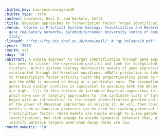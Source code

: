 ```yaml
---
:bibtex_key: Lawrence:eurogene10
:bibtex_type: :talk
:author: Lawrence, Neil D. and Honkela, Antti
:title: Bayesian approaches to Transcription Factor Target Identification
:venue: 'Course in Practical Systems Biology: Visualisation and Reverse engineering
  gene regulatory networks, EuroMediterranean University Centre of Ronzano, Bologna,
  Italy'
:linkpdf: '"ftp://ftp.dcs.shef.ac.uk/home/neil/" # "gp_bologna10.pdf"'
:year: '2010'
:month: oct
:day: '10'
:abstract: A simple approach to target identification through gene expression studies
  has been to cluster the expression profiles and look for coregulated genes within
  clusters. Within systems biology mechanistic models of gene expression are typically
  constructed through differential equations. mRNA's production is taken to be proportional
  to transcription factor activity (with the proportionality given by the sensitivity)
  and the mRNA is assumed to decay at a particular rate. The assumption that coregulated
  genes have similar profiles is equivalent to assuming both the decay and the sensitivity
  are high.  \\\\ In this lecture we introduce Bayesian approaches to target identification
  which make use of sampling approaches to rank candidate lists of targets. We will
  begin with an introduction to the target identification problem and an overview
  of the power of Bayesian approaches in solving it. We will then consider how probabilistic
  models such as Gaussian processes can be used for ranking potential targets of a
  transcription factor. These models are simple enough to allow genome wide target
  identification, but rich enough to encode dynamical behavior that, allowing us to
  identify putative targets even when decay rates are low.
:month_numeric: '10'
---
```


